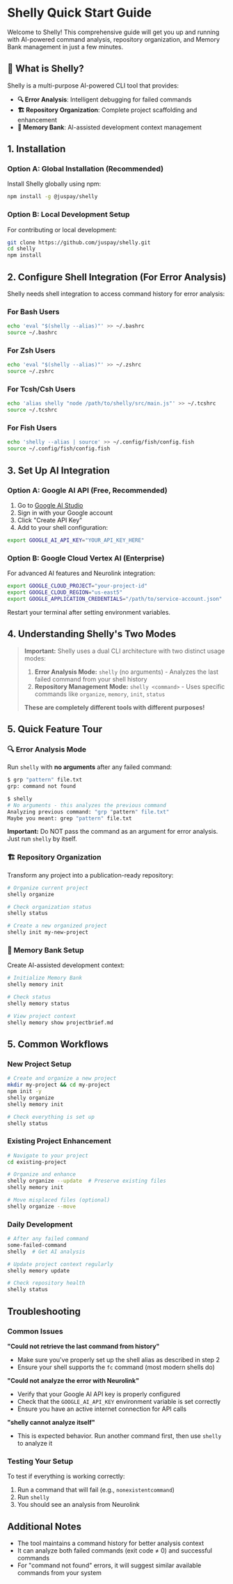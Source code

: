 # Shelly Quick Start Guide

Welcome to Shelly! This comprehensive guide will get you up and running with AI-powered command analysis, repository organization, and Memory Bank management in just a few minutes.

## 🚀 What is Shelly?

Shelly is a multi-purpose AI-powered CLI tool that provides:
- **🔍 Error Analysis**: Intelligent debugging for failed commands
- **🏗️ Repository Organization**: Complete project scaffolding and enhancement
- **🧠 Memory Bank**: AI-assisted development context management

## 1. Installation

### Option A: Global Installation (Recommended)

Install Shelly globally using npm:

```bash
npm install -g @juspay/shelly
```

### Option B: Local Development Setup

For contributing or local development:

```bash
git clone https://github.com/juspay/shelly.git
cd shelly
npm install
```

## 2. Configure Shell Integration (For Error Analysis)

Shelly needs shell integration to access command history for error analysis:

### For Bash Users

```bash
echo 'eval "$(shelly --alias)"' >> ~/.bashrc
source ~/.bashrc
```

### For Zsh Users

```bash
echo 'eval "$(shelly --alias)"' >> ~/.zshrc
source ~/.zshrc
```

### For Tcsh/Csh Users

```bash
echo 'alias shelly "node /path/to/shelly/src/main.js"' >> ~/.tcshrc
source ~/.tcshrc
```

### For Fish Users

```bash
echo 'shelly --alias | source' >> ~/.config/fish/config.fish
source ~/.config/fish/config.fish
```

## 3. Set Up AI Integration

### Option A: Google AI API (Free, Recommended)

1. Go to [Google AI Studio](https://aistudio.google.com/app/apikey)
2. Sign in with your Google account
3. Click "Create API Key"
4. Add to your shell configuration:

```bash
export GOOGLE_AI_API_KEY="YOUR_API_KEY_HERE"
```

### Option B: Google Cloud Vertex AI (Enterprise)

For advanced AI features and Neurolink integration:

```bash
export GOOGLE_CLOUD_PROJECT="your-project-id"
export GOOGLE_CLOUD_REGION="us-east5"
export GOOGLE_APPLICATION_CREDENTIALS="/path/to/service-account.json"
```

Restart your terminal after setting environment variables.

## 4. Understanding Shelly's Two Modes

> **Important:** Shelly uses a dual CLI architecture with two distinct usage modes:
> 
> 1. **Error Analysis Mode:** `shelly` (no arguments) - Analyzes the last failed command from your shell history
> 2. **Repository Management Mode:** `shelly <command>` - Uses specific commands like `organize`, `memory`, `init`, `status`
> 
> **These are completely different tools with different purposes!**

## 5. Quick Feature Tour

### 🔍 Error Analysis Mode

Run `shelly` with **no arguments** after any failed command:

```bash
$ grp "pattern" file.txt
grp: command not found

$ shelly
# No arguments - this analyzes the previous command
Analyzing previous command: "grp "pattern" file.txt"
Maybe you meant: grep "pattern" file.txt
```

**Important:** Do NOT pass the command as an argument for error analysis. Just run `shelly` by itself.

### 🏗️ Repository Organization

Transform any project into a publication-ready repository:

```bash
# Organize current project
shelly organize

# Check organization status
shelly status

# Create a new organized project
shelly init my-new-project
```

### 🧠 Memory Bank Setup

Create AI-assisted development context:

```bash
# Initialize Memory Bank
shelly memory init

# Check status
shelly memory status

# View project context
shelly memory show projectbrief.md
```

## 5. Common Workflows

### New Project Setup

```bash
# Create and organize a new project
mkdir my-project && cd my-project
npm init -y
shelly organize
shelly memory init

# Check everything is set up
shelly status
```

### Existing Project Enhancement

```bash
# Navigate to your project
cd existing-project

# Organize and enhance
shelly organize --update  # Preserve existing files
shelly memory init

# Move misplaced files (optional)
shelly organize --move
```

### Daily Development

```bash
# After any failed command
some-failed-command
shelly  # Get AI analysis

# Update project context regularly
shelly memory update

# Check repository health
shelly status
```

## Troubleshooting

### Common Issues

**"Could not retrieve the last command from history"**

- Make sure you've properly set up the shell alias as described in step 2
- Ensure your shell supports the `fc` command (most modern shells do)

**"Could not analyze the error with Neurolink"**

- Verify that your Google AI API key is properly configured
- Check that the `GOOGLE_AI_API_KEY` environment variable is set correctly
- Ensure you have an active internet connection for API calls

**"shelly cannot analyze itself"**

- This is expected behavior. Run another command first, then use `shelly` to analyze it

### Testing Your Setup

To test if everything is working correctly:

1. Run a command that will fail (e.g., `nonexistentcommand`)
2. Run `shelly`
3. You should see an analysis from Neurolink

## Additional Notes

- The tool maintains a command history for better analysis context
- It can analyze both failed commands (exit code ≠ 0) and successful commands
- For "command not found" errors, it will suggest similar available commands from your system
